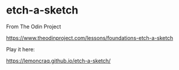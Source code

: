 # etch-a-sketch

From The Odin Project

https://www.theodinproject.com/lessons/foundations-etch-a-sketch

Play it here:

https://lemoncraq.github.io/etch-a-sketch/
